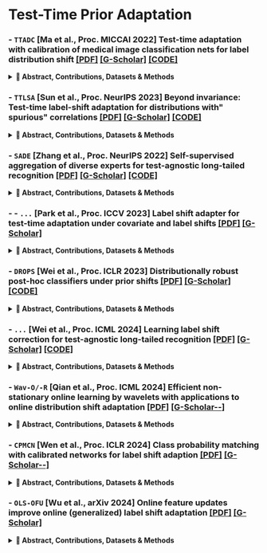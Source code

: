 # Test-Time Prior Adaptation 

### - `TTADC` [Ma et al., Proc. MICCAI 2022] **Test-time adaptation with calibration of medical image classification nets for label distribution shift** [[PDF]](https://arxiv.org/abs/2207.00769) [[G-Scholar]](https://scholar.google.com/scholar?cluster=7982883573733677737&hl=en) [[CODE]](https://github.com/med-air/TTADC)
<details>
<summary><strong>📌 Abstract, Contributions, Datasets & Methods</strong></summary>
<br>
<h3>🧠 <strong>Abstract</strong></h3><p>
Class distribution plays an important role in learning deep classifiers. When the proportion of each class in the test set differs from the training set, the performance of classification nets usually degrades. Such a label distribution shift problem is common in medical diagnosis since the prevalence of disease varies over location and time.  
</p><p>
In this paper, we propose the first method to tackle label shift for medical image classification, which effectively adapts the model learned from a single training label distribution to arbitrary unknown test label distribution. Our approach innovates <strong>distribution calibration</strong> to learn multiple representative classifiers, which are capable of handling different one-dominating-class distributions. When given a test image, the diverse classifiers are dynamically aggregated via the <strong>consistency-driven test-time adaptation</strong>, to deal with the unknown test label distribution.  
</p>
<p>
We validate our method on two important medical image classification tasks including <strong>liver fibrosis staging</strong> and <strong>COVID-19 severity prediction</strong>. Our experiments clearly show the decreased model performance under label shift. With our method, model performance significantly improves on all the test datasets with different label shifts for both medical image diagnosis tasks.  
</p>
<p>🔗 <strong>Code</strong>: <a href="https://github.com/med-air/TTADC" target="_blank">https://github.com/med-air/TTADC</a></p>
<br>
<h3>🎯 <strong>Contributions</strong></h3>
<p>
In this paper, to our best knowledge, we present the first work to effectively tackle the label distribution shift in medical image classification. Our method learns representative classifiers with distribution calibration, by extending the concept of balanced softmax loss [24,34] to simulate multiple distributions that one class dominates other classes. Compared with [34], our method can be more flexible and be more targeted for ordinal classification, as our one-dominating-class distributions can represent more diverse label distributions and we use ordinal encoding instead of one-hot encoding to train the model. Then, at model deployment to new test data, we dynamically combine the representative classifiers by adapting their outputs to the label distribution of test data. The test-time adaptation is driven by a consistency regularization loss to adjust the weights of different classifier. We evaluate our method on two important medical applications of liver fibrosis staging and COVID-19 severity prediction. With our proposed method, the label shift can be largely mitigated with consistent performance improvement.
</p><br>
<h3>📂 <strong>Datasets</strong></h3>
<p>
For the liver fibrosis staging task, we use an in-house abdominal CT dataset collected from three centers with varying label distributions, including 823 cases from our center, 99 from external center A, and 50 from external center B. The ground truths are obtained from liver biopsy pathology results. The disease is categorized into five stages: F0 (no fibrosis), F1 (portal fibrosis without septa), F2 (with few septa), F3 (numerous septa without cirrhosis), and F4 (cirrhosis). Liver regions were segmented using an existing clinical tool and used as the classification region of interest. The CT slices have a thickness of 5 mm and an in-plane resolution of 512 × 512.
</p><p>
For the COVID-19 severity prediction task, we use the public chest CT dataset iCTCF [17], which contains 969 training cases from HUST-Union Hospital and 370 test cases from HUST-Liyuan Hospital. The severity of COVID-19 is divided into six levels: S0 (control), S1 (suspected), S2 (mild), S3 (regular), S4 (severe), and S5 (critical). The preprocessing and lung segmentation steps follow the same procedure as a recent study [2].
</p><br>
<h3>🖼️ <strong>Method Overview</strong></h3>
<p align="center">
  <img src="images/TTPA/TTADC.png">
</p>
</details>

### - `TTLSA` [Sun et al., Proc. NeurIPS 2023] **Beyond invariance: Test-time label-shift adaptation for distributions with" spurious" correlations** [[PDF]](https://arxiv.org/abs/2211.15646) [[G-Scholar]](https://scholar.google.com/scholar?cluster=8297779371205142813&hl=en) [[CODE]](https://github.com/nalzok/test-time-label-shift)
<details>
<summary><strong>📌 Abstract, Contributions, Datasets & Methods</strong></summary>
<br>
<h3>🧠 <strong>Abstract</strong></h3><p>
Changes in the data distribution at test time can have deleterious effects on the performance of predictive models p(y|x). We consider situations where there are additional meta-data labels (such as group labels), denoted by z, that can account for such changes in the distribution.
</p><p>
In particular, we assume that the prior distribution p(y, z), which models the dependence between the class label y and the “nuisance” factors z, may change across domains, either due to a change in the correlation between these terms, or a change in one of their marginals. However, we assume that the generative model for features p(x|y, z) is invariant across domains. We note that this corresponds to an expanded version of the widely used “label shift” assumption, where the labels now also include the nuisance factors z.
</p><p>
Based on this observation, we propose a test-time label shift correction that adapts to changes in the joint distribution p(y, z) using EM applied to unlabeled samples from the target domain distribution, pt(x). Importantly, we are able to avoid fitting a generative model p(x|y, z), and merely need to reweight the outputs of a discriminative model ps(y, z|x) trained on the source distribution.
</p><p>
We evaluate our method, which we call <strong>“Test-Time Label-Shift Adaptation” (TTLSA)</strong>, on several standard image and text datasets, as well as the CheXpert chest X-ray dataset, and show that it improves performance over methods that target invariance to changes in the distribution, as well as baseline empirical risk minimization methods.
</p><p>
🔗 <strong>Code</strong>: <a href="https://github.com/nalzok/test-time-label-shift" target="_blank">https://github.com/nalzok/test-time-label-shift</a>
</p><br>
<h3>🎯 <strong>Contributions</strong></h3>
<p>
"Motivated by the above, in this paper we propose a test-time approach for optimally adapting to distribution shifts which arise due to changes in the underlying joint prior between the class labels y and the nuisance labels z. We can view these changes as due to a hidden common cause u, such as the location of a specific hospital. Thus we assume ps(u)̸ = pt(u), where ps is the source distribution, and pt is the target distribution. Consequently, pi(y, z) = ∑ u p(y, z|u)pi(u) will change across domains i. However, we assume that the generative model of the features is invariant across domains, so pi(x | y, z) = p(x | y, z). See Figure 1 for an illustration of our modeling assumptions. The key observation behind our method is that our assumptions are equivalent to the standard 'label shift assumption', except it is defined with respect to an expanded label m = (y, z), which we call the meta-label. We call this the 'expanded label shift assumption'. This lets use existing label shift techniques, such as Alexandari et al. [2020], Lipton et al. [2018], Garg et al. [2020], to adapt our model using a small sample of unlabeled data {xn ∼ pt(x)} from the target domain to adjust for the shift in the prior over meta-labels, as we discuss in Section 3.2. Importantly, although our approach relies on the assumption that p(x | y, z) is preserved across distribution shifts, it is based on learning a discriminative base model ps(y, z, | x), which we adjust to the target distribution pt(y | x), as we explain in Section 3.1. Thus we do not need to fit a generative model to the data. We do need access to labeled examples of the confounding factor z at training time, but such data is often collected anyway (albeit in limited quantities) especially for protected attributes. Additionally, because it operates at test-time, our method does not require retraining to adapt the base model to multiple target domains. We therefore call our approach Test-Time Label Shift Adaptation (TTLSA)"
</p><br>
<h3>📂 <strong>Datasets</strong></h3>
<p>
The CheXpert dataset contains 224,316 chest X-rays from 65,240 patients, annotated with 14 disease labels and three attributes (age, sex, race). Labels and attributes are binarized: diseases are classified as "negative" (0) or "positive" (1), age is split by median (0 for below, 1 above), and sex is encoded as female (0) or male (1). Uncertain labels are excluded. The dataset is commonly used to predict Pleural Effusion (class label *y*), with sex as the confounding variable (*z*). Input features (*x*) include either raw 224×224 grayscale images or 1376-dimensional embeddings from a pretrained CXR model (trained on separate U.S. and Indian X-ray data). This setup enables studies on disease prediction while addressing potential biases from demographic confounders.
</p><br>
<h3>🖼️ <strong>Method Overview</strong></h3>
<p align="center">
  <img src="images/TTPA/TTLSA.png" >
</p>
</details>

### - `SADE` [Zhang et al., Proc. NeurIPS 2022] **Self-supervised aggregation of diverse experts for test-agnostic long-tailed recognition** [[PDF]](https://openreview.net/forum?id=m7CmxlpHTiu) [[G-Scholar]](https://scholar.google.com/scholar?cluster=16295847624184830192&hl=en) [[CODE]](https://github.com/vanint/sade-agnosticlt)
<details>
<summary><strong>📌 Abstract, Contributions, Datasets & Methods</strong></summary>
<br>
<h3>🧠 <strong>Abstract</strong></h3><p>
Existing long-tailed recognition methods, aiming to train class-balanced models from long-tailed data, generally assume the models would be evaluated on the uniform test class distribution. However, practical test class distributions often violate this assumption (e.g., being either long-tailed or even inversely long-tailed), which may lead existing methods to fail in real applications. In this paper, we study a more practical yet challenging task, called test-agnostic long-tailed recognition, where the training class distribution is long-tailed while the test class distribution is agnostic and not necessarily uniform. In addition to the issue of class imbalance, this task poses another challenge: the class distribution shift between the training and test data is unknown. To tackle this task, we propose a novel approach, called Self-supervised Aggregation of Diverse Experts, which consists of two strategies: (i) a new skill-diverse expert learning strategy that trains multiple experts from a single and stationary long-tailed dataset to separately handle different class distributions; (ii) a novel test-time expert aggregation strategy that leverages self-supervision to aggregate the learned multiple experts for handling unknown test class distributions. We theoretically show that our self-supervised strategy has a provable ability to simulate test-agnostic class distributions. Promising empirical results demonstrate the effectiveness of our method on both vanilla and test-agnostic long-tailed recognition. The source code is available at https://github.com/Vanint/SADE-AgnosticLT.
</p><br>
<h3>🖼️ <strong>Method Overview</strong></h3>
<p><img src="images/TTPA/SADE.png" >
</p>
</details>


### - - `...` [Park et al., Proc. ICCV 2023] **Label shift adapter for test-time adaptation under covariate and label shifts** [[PDF]](https://arxiv.org/abs/2308.08810) [[G-Scholar]](https://scholar.google.com/scholar?cluster=6476921383522013928&hl=en)
<details>
<summary><strong>📌 Abstract, Contributions, Datasets & Methods</strong></summary>
<br>
<h3>🧠 <strong>Abstract</strong></h3>
<p>
Test-time adaptation (TTA) aims to adapt a pre-trained model to the target domain in a batch-by-batch manner during inference. While label distributions often exhibit imbalances in real-world scenarios, most previous TTA approaches typically assume that both source and target domain datasets have balanced label distribution. Due to the fact that certain classes appear more frequently in certain domains (e.g., buildings in cities, trees in forests), it is natural that the label distribution shifts as the domain changes. However, we discover that the majority of existing TTA methods fail to address the coexistence of covariate and label shifts. To tackle this challenge, we propose a novel label shift adapter that can be incorporated into existing TTA approaches to deal with label shifts during the TTA process effectively. Specifically, we estimate the label distribution of the target domain to feed it into the label shift adapter. Subsequently, the label shift adapter produces optimal parameters for target label distribution. By predicting only the parameters for a part of the pre-trained source model, our approach is computationally efficient and can be easily applied, regardless of the model architectures. Through extensive experiments, we demonstrate that integrating our strategy with TTA approaches leads to substantial performance improvements under the joint presence of label and covariate shifts.
</p>
<br>
<h3>🎯 <strong>Contributions</strong></h3>
<p>
• We introduce a novel label shift adapter that produces the optimal parameters according to the label distribution. By utilizing the label shift adapter, we can develop a robust TTA algorithm that can handle both covariate and label shifts simultaneously.<br>
• Our approach is easily applicable to any model regardless of the model architecture and pre-training process. It can be simply integrated with other TTA algorithms.<br>
• Through extensive experiments on six benchmarks, we demonstrate that our method enhances the performance significantly when source and target domain datasets have class-imbalanced label distributions.
</p><br>
<h3>🖼️ <strong>Method Overview</strong></h3>
<p><img src="images/TTPA/Label Shift1.png" >
<p><img src="images/TTPA/Label Shift.png" >
</p>
</details>

### - `DROPS` [Wei et al., Proc. ICLR 2023] **Distributionally robust post-hoc classifiers under prior shifts** [[PDF]](https://arxiv.org/abs/2309.08825) [[G-Scholar]](https://scholar.google.com/scholar?cluster=10995720941474911018&hl=en) [[CODE]](https://github.com/weijiaheng/Drops)
  <details>
<summary><strong>📌 Abstract, Contributions, Datasets & Methods</strong></summary>
<br>
<h3>🧠 <strong>Abstract</strong></h3>
<p>
The generalization ability of machine learning models degrades significantly when the test distribution shifts away from the training distribution. We investigate the problem of training models that are robust to shifts caused by changes in the distribution of class-priors or group-priors. The presence of skewed training priors can often lead to the models overfitting to spurious features. Unlike existing methods, which optimize for either the worst or the average performance over classes or groups, our work is motivated by the need for finer control over the robustness properties of the model. We present an extremely lightweight post-hoc approach that performs scaling adjustments to predictions from a pre-trained model, with the goal of minimizing a distributionally robust loss around a chosen target distribution. These adjustments are computed by solving a constrained optimization problem on a validation set and applied to the model during test time. Our constrained optimization objective is inspired from a natural notion of robustness to controlled distribution shifts. Our method comes with provable guarantees and empirically makes a strong case for distributional robust post-hoc classifiers. 
<p>
🔗 <strong>Code</strong>: <a href="https://github.com/weijiaheng/Drops" target="_blank">https://github.com/weijiaheng/Drops</a>.
</details>

### -  `...` [Wei et al., Proc. ICML 2024] **Learning label shift correction for test-agnostic long-tailed recognition** [[PDF]](https://openreview.net/forum?id=J3xYTh6xtL) [[G-Scholar]](https://scholar.google.com/scholar?cluster=13080086498775196290&hl=en) [[CODE]](https://github.com/Stomach-ache/label-shift-correction)
<details>
<summary><strong>📌 Abstract, Contributions, Datasets & Methods</strong></summary>
<br>
<h3>🧠 <strong>Abstract</strong></h3>
<p>
Long-tail learning primarily focuses on mitigating the label distribution shift between long-tailed training data and uniformly distributed test data. However, in real-world applications, we often encounter a more intricate challenge where the test label distribution is agnostic. To address this problem, we first theoretically establish the substantial potential for reducing the generalization error if we can precisely estimate the test label distribution. Motivated by the theoretical insight, we introduce a simple yet effective solution called label shift correction (LSC). LSC estimates the test label distribution within the proposed framework of generalized black box shift estimation, and adjusts the predictions from a pre-trained model to align with the test distribution. Theoretical analyses confirm that accurate estimation of test label distribution can effectively reduce the generalization error. Extensive experimental results demonstrate that our method significantly outperforms previous state-of-the-art approaches, especially when confronted with non-uniform test label distribution. Notably, the proposed method is general and complements existing long-tail learning approaches, consistently improving their performance. The source code is available at <a href="https://github.com/Stomach-ache/label-shift-correction" target="_blank">https://github.com/Stomach-ache/label-shift-correction</a>.
</p>
<br>
<h3>🎯 <strong>Contributions</strong></h3>
<p>
1) We introduce a straightforward yet effective method, LSC, to address test-agnostic long-tail learning, capable of accurately estimating test label distributions.<br>
2) We establish the theoretical foundation to demonstrate the capability of our method to provide more precise test label distribution estimations and reduce generalization error.<br>
3) We confirm the efficacy of the proposed method on three benchmark datasets.<br>
4) Importantly, LSC is compatible with existing long-tail learning methods, consistently improving their performance in test-agnostic scenarios.
</p>
</details>

### - `Wav-O/-R` [Qian et al., Proc. ICML 2024] **Efficient non-stationary online learning by wavelets with applications to online distribution shift adaptation** [[PDF]](https://openreview.net/forum?id=KNedb3bQ4h) [[G-Scholar--]]()
<details>
<summary><strong>📌 Abstract, Contributions, Datasets & Methods</strong></summary>
<br>
<h3>🧠 <strong>Abstract</strong></h3>
<p>
Dynamic regret minimization offers a principled way for non-stationary online learning, where the algorithm’s performance is evaluated against changing comparators. Prevailing methods often employ a two-layer online ensemble, consisting of a group of base learners with different configurations and a meta learner that combines their outputs. Given the evident computational overhead associated with two-layer algorithms, this paper investigates how to attain optimal dynamic regret without deploying a model ensemble. To this end, we introduce the notion of underlying dynamic regret, a specific form of the general dynamic regret that can encompass many applications of interest. We show that almost optimal dynamic regret can be obtained using a single-layer model alone. This is achieved by an adaptive restart equipped with wavelet detection, wherein a novel streaming wavelet operator is introduced to online update the wavelet coefficients via a carefully designed binary indexed tree. We apply our method to the online label shift adaptation problem, leading to new algorithms with optimal dynamic regret and significantly improved computation/storage efficiency compared to prior arts. Extensive experiments validate our proposal.
</p>
<br>
<h3>🖼️ <strong>Method Overview</strong></h3>
<p><img src="images/TTPA/Efficient.png" >
<p><img src="images/TTPA/Efficent 1.png" >
</p>
</details>

### - `CPMCN` [Wen et al., Proc. ICLR 2024] **Class probability matching with calibrated networks for label shift adaption** [[PDF]](https://openreview.net/forum?id=mliQ2huFrZ) [[G-Scholar--]]()
<details>
<summary><strong>📌 Abstract, Contributions, Datasets & Methods</strong></summary>
<br>
<h3>🧠 <strong>Abstract</strong></h3>
<p>
We consider the domain adaptation problem in the context of label shift, where the label distributions between source and target domain differ, but the conditional distributions of features given the label are the same. To solve the label shift adaptation problem, we develop a novel matching framework named class probability matching (CPM). It is inspired by a new understanding of the source domain’s class probability, as well as a specific relationship between class probability ratios and feature probability ratios between the source and target domains. CPM is able to maintain the same theoretical guarantees as the existing feature probability matching framework, while significantly improving the computational efficiency due to directly matching the probabilities of the label variable. Within the CPM framework, we propose an algorithm named class probability matching with calibrated networks (CPMCN) for target domain classification. From the theoretical perspective, we establish a generalization bound of the CPMCN method in order to explain the benefits of introducing calibrated networks. From the experimental perspective, real data comparisons show that CPMCN outperforms existing matching-based and EM-based algorithms.
</p>
<br>
<h3>🎯 <strong>Contributions</strong></h3>
<p>
(i) To solve the label shift adaptation problem, we develop a novel matching framework named class probability matching that directly matches on the probabilities of label Y. Based on this framework we propose a new algorithm called CPMCN for label shift adaptation, which applies the calibrated neural network. CPMCN has low computational complexity and high theoretical guarantees.<br>
(ii) Theoretically, we provide rigorous theoretical guarantees for our proposed matching framework. Moreover, we establish a generalization bound for the CPMCN algorithm, which illustrates the benefit of incorporating a calibrated network in the algorithm.<br>
(iii) Experimentally, we validate that CPMCN outperforms existing matching methods and EM-based methods, in class probability ratio estimation and target domain classification.
</p>
<h3>🖼️ <strong>Method Overview</strong></h3>
<p><img src="images/TTPA/cpmcn.png" >
</p>
</details>

### - `OLS-OFU` [Wu et al., arXiv 2024] **Online feature updates improve online (generalized) label shift adaptation** [[PDF]](https://arxiv.org/abs/2402.03545) [[G-Scholar]](https://scholar.google.com/scholar?cluster=13826390929957704274&hl=en)
<details>
<summary><strong>📌 Abstract, Contributions, Datasets & Methods</strong></summary>
<br>
<h3>🧠 <strong>Abstract</strong></h3>
<p>
This paper addresses the prevalent issue of label shift in an online setting with missing labels, where data distributions change over time and obtaining timely labels is challenging. While existing methods primarily focus on adjusting or updating the final layer of a pre-trained classifier, we explore the untapped potential of enhancing feature representations using unlabeled data at test-time. Our novel method, Online Label Shift adaptation with Online Feature Updates (OLS-OFU), leverages self-supervised learning to refine the feature extraction process, thereby improving the prediction model. By carefully designing the algorithm, theoretically OLS-OFU maintains the similar online regret convergence to the results in the literature while taking the improved features into account. Empirically, it achieves substantial improvements over existing methods, which is as significant as the gains existing methods have over the baseline (i.e., without distribution shift adaptations).
</p>
<h3>🖼️ <strong>Method Overview</strong></h3>
<p align="center">
<p><img src="images/TTPA/OLS-OFU.png" >
<p><img src="images/TTPA/OLS-OFU1.png" >
</p>
</details>
